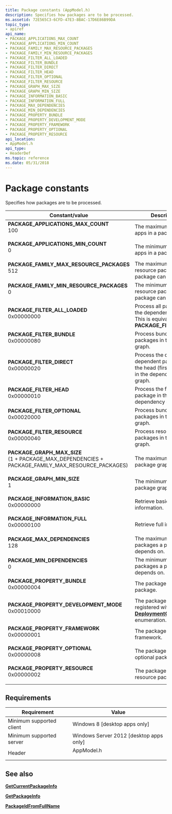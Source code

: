 ```yaml
---
title: Package constants (AppModel.h)
description: Specifies how packages are to be processed.
ms.assetid: 72E565C3-6CFD-47E3-8BAC-17D6E86B99DA
topic_type:
- apiref
api_name:
- PACKAGE_APPLICATIONS_MAX_COUNT
- PACKAGE_APPLICATIONS_MIN_COUNT
- PACKAGE_FAMILY_MAX_RESOURCE_PACKAGES
- PACKAGE_FAMILY_MIN_RESOURCE_PACKAGES
- PACKAGE_FILTER_ALL_LOADED
- PACKAGE_FILTER_BUNDLE
- PACKAGE_FILTER_DIRECT
- PACKAGE_FILTER_HEAD
- PACKAGE_FILTER_OPTIONAL
- PACKAGE_FILTER_RESOURCE
- PACKAGE_GRAPH_MAX_SIZE
- PACKAGE_GRAPH_MIN_SIZE
- PACKAGE_INFORMATION_BASIC
- PACKAGE_INFORMATION_FULL
- PACKAGE_MAX_DEPENDENCIES
- PACKAGE_MIN_DEPENDENCIES
- PACKAGE_PROPERTY_BUNDLE
- PACKAGE_PROPERTY_DEVELOPMENT_MODE
- PACKAGE_PROPERTY_FRAMEWORK
- PACKAGE_PROPERTY_OPTIONAL
- PACKAGE_PROPERTY_RESOURCE
api_location:
- AppModel.h
api_type:
- HeaderDef
ms.topic: reference
ms.date: 05/31/2018
---
```


# Package constants

Specifies how packages are to be processed.




| Constant/value | Description | 
|----------------|-------------|
| <span id="PACKAGE_APPLICATIONS_MAX_COUNT"></span><span id="package_applications_max_count"></span><dl><dt><strong>PACKAGE_APPLICATIONS_MAX_COUNT</strong></dt><dt>100</dt></dl> | The maximum number of apps in a package.<br /> | 
| <span id="PACKAGE_APPLICATIONS_MIN_COUNT"></span><span id="package_applications_min_count"></span><dl><dt><strong>PACKAGE_APPLICATIONS_MIN_COUNT</strong></dt><dt>0</dt></dl> | The minimum number of apps in a package.<br /> | 
| <span id="PACKAGE_FAMILY_MAX_RESOURCE_PACKAGES"></span><span id="package_family_max_resource_packages"></span><dl><dt><strong>PACKAGE_FAMILY_MAX_RESOURCE_PACKAGES</strong></dt><dt>512</dt></dl> | The maximum number of resource packages a package can have.<br /> | 
| <span id="PACKAGE_FAMILY_MIN_RESOURCE_PACKAGES"></span><span id="package_family_min_resource_packages"></span><dl><dt><strong>PACKAGE_FAMILY_MIN_RESOURCE_PACKAGES</strong></dt><dt>0</dt></dl> | The minimum number of resource packages a package can have.<br /> | 
| <span id="PACKAGE_FILTER_ALL_LOADED"></span><span id="package_filter_all_loaded"></span><dl><dt><strong>PACKAGE_FILTER_ALL_LOADED</strong></dt><dt>0x00000000</dt></dl> | Process all packages in the dependency graph.<br /> This is equivalent to <strong>PACKAGE_FILTER_HEAD</strong> | <strong>PACKAGE_FILTER_DIRECT</strong>.<br /><blockquote>[!Note]<br /><strong>PACKAGE_FILTER_ALL_LOADED</strong> may be altered or unavailable for releases after Windows 8.1. Instead, use <strong>PACKAGE_FILTER_HEAD</strong> | <strong>PACKAGE_FILTER_DIRECT</strong>.</blockquote><br /> | 
| <span id="PACKAGE_FILTER_BUNDLE"></span><span id="package_filter_bundle"></span><dl><dt><strong>PACKAGE_FILTER_BUNDLE</strong></dt><dt>0x00000080</dt></dl> | Process bundle packages in the package graph.<br /> | 
| <span id="PACKAGE_FILTER_DIRECT"></span><span id="package_filter_direct"></span><dl><dt><strong>PACKAGE_FILTER_DIRECT</strong></dt><dt>0x00000020</dt></dl> | Process the directly dependent packages of the head (first) package in the dependency graph.<br /> | 
| <span id="PACKAGE_FILTER_HEAD"></span><span id="package_filter_head"></span><dl><dt><strong>PACKAGE_FILTER_HEAD</strong></dt><dt>0x00000010</dt></dl> | Process the first package in the dependency graph.<br /> | 
| <span id="PACKAGE_FILTER_OPTIONAL"></span><span id="package_filter_optional"></span><dl><dt><strong>PACKAGE_FILTER_OPTIONAL</strong></dt><dt>0x00020000</dt></dl> | Process bundle packages in the package graph.<br /> | 
| <span id="PACKAGE_FILTER_RESOURCE"></span><span id="package_filter_resource"></span><dl><dt><strong>PACKAGE_FILTER_RESOURCE</strong></dt><dt>0x00000040</dt></dl> | Process resource packages in the package graph.<br /> | 
| <span id="PACKAGE_GRAPH_MAX_SIZE"></span><span id="package_graph_max_size"></span><dl><dt><strong>PACKAGE_GRAPH_MAX_SIZE</strong></dt><dt>(1 + PACKAGE_MAX_DEPENDENCIES + PACKAGE_FAMILY_MAX_RESOURCE_PACKAGES)</dt></dl> | The maximum size of a package graph.<br /> | 
| <span id="PACKAGE_GRAPH_MIN_SIZE"></span><span id="package_graph_min_size"></span><dl><dt><strong>PACKAGE_GRAPH_MIN_SIZE</strong></dt><dt>1</dt></dl> | The minimum size of a package graph.<br /> | 
| <span id="PACKAGE_INFORMATION_BASIC"></span><span id="package_information_basic"></span><dl><dt><strong>PACKAGE_INFORMATION_BASIC</strong></dt><dt>0x00000000</dt></dl> | Retrieve basic information.<br /> | 
| <span id="PACKAGE_INFORMATION_FULL"></span><span id="package_information_full"></span><dl><dt><strong>PACKAGE_INFORMATION_FULL</strong></dt><dt>0x00000100</dt></dl> | Retrieve full information.<br /> | 
| <span id="PACKAGE_MAX_DEPENDENCIES"></span><span id="package_max_dependencies"></span><dl><dt><strong>PACKAGE_MAX_DEPENDENCIES</strong></dt><dt>128</dt></dl> | The maximum number of packages a package depends on.<br /> | 
| <span id="PACKAGE_MIN_DEPENDENCIES"></span><span id="package_min_dependencies"></span><dl><dt><strong>PACKAGE_MIN_DEPENDENCIES</strong></dt><dt>0</dt></dl> | The minimum number of packages a package depends on.<br /> | 
| <span id="PACKAGE_PROPERTY_BUNDLE"></span><span id="package_property_bundle"></span><dl><dt><strong>PACKAGE_PROPERTY_BUNDLE</strong></dt><dt>0x00000004</dt></dl> | The package is a bundle package.<br /> | 
| <span id="PACKAGE_PROPERTY_DEVELOPMENT_MODE"></span><span id="package_property_development_mode"></span><dl><dt><strong>PACKAGE_PROPERTY_DEVELOPMENT_MODE</strong></dt><dt>0x00010000</dt></dl> | The package was registered with the <a href="/uwp/api/Windows.Management.Deployment.DeploymentOptions"><strong>DeploymentOptions</strong></a> enumeration.<br /> | 
| <span id="PACKAGE_PROPERTY_FRAMEWORK"></span><span id="package_property_framework"></span><dl><dt><strong>PACKAGE_PROPERTY_FRAMEWORK</strong></dt><dt>0x00000001</dt></dl> | The package is a framework.<br /> | 
| <span id="PACKAGE_PROPERTY_OPTIONAL"></span><span id="package_property_optional"></span><dl><dt><strong>PACKAGE_PROPERTY_OPTIONAL</strong></dt><dt>0x00000008</dt></dl> | The package is an optional package.<br /> | 
| <span id="PACKAGE_PROPERTY_RESOURCE"></span><span id="package_property_resource"></span><dl><dt><strong>PACKAGE_PROPERTY_RESOURCE</strong></dt><dt>0x00000002</dt></dl> | The package is a resource package.<br /> | 




## Requirements



| Requirement | Value |
|-------------------------------------|---------------------------------------------------------------------------------------|
| Minimum supported client<br/> | Windows 8 \[desktop apps only\]<br/>                                            |
| Minimum supported server<br/> | Windows Server 2012 \[desktop apps only\]<br/>                                  |
| Header<br/>                   | <dl> <dt>AppModel.h</dt> </dl> |



## See also

<dl> <dt>

[**GetCurrentPackageInfo**](/windows/desktop/api/AppModel/nf-appmodel-getcurrentpackageinfo)
</dt> <dt>

[**GetPackageInfo**](/windows/desktop/api/AppModel/nf-appmodel-getpackageinfo)
</dt> <dt>

[**PackageIdFromFullName**](/windows/desktop/api/AppModel/nf-appmodel-packageidfromfullname)
</dt> </dl>

 

